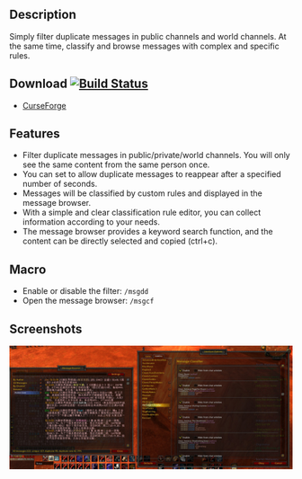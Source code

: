 Description
-----------------
Simply filter duplicate messages in public channels and world channels.
At the same time, classify and browse messages with complex and specific rules.

Download [![Build Status](https://travis-ci.com/SwimmingTiger/MessageClassifier.svg)](https://travis-ci.com/SwimmingTiger/MessageClassifier)
-----------------
* [CurseForge](https://www.curseforge.com/wow/addons/messageclassifier/files)

Features
-----------------
* Filter duplicate messages in public/private/world channels. You will only see the same content from the same person once.
* You can set to allow duplicate messages to reappear after a specified number of seconds.
* Messages will be classified by custom rules and displayed in the message browser.
* With a simple and clear classification rule editor, you can collect information according to your needs.
* The message browser provides a keyword search function, and the content can be directly selected and copied (ctrl+c).


Macro
-----------------
* Enable or disable the filter: `/msgdd`
* Open the message browser: `/msgcf`

Screenshots
-----------------
![Usage / Configure](doc/img/usage.jpg "Usage / Configure")
